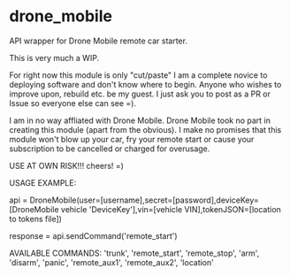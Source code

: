 # drone_mobile
API wrapper for Drone Mobile remote car starter.


This is very much a WIP. 

For right now this module is only "cut/paste" I am a complete novice to deploying software and don't know where to begin. 
Anyone who wishes to improve upon, rebuild etc. be my guest. I just ask you to post as a PR or Issue so everyone else can see =). 


I am in no way affliated with Drone Mobile. Drone Mobile took no part in creating this module (apart from the obvious).
I make no promises that this module won't blow up your car, fry your remote start or cause your subscription to be cancelled or charged for overusage.

USE AT OWN RISK!!!
cheers! =) 


USAGE EXAMPLE:

api = DroneMobile(user=[username],secret=[password],deviceKey=[DroneMobile vehicle 'DeviceKey'],vin=[vehicle VIN],tokenJSON=[location to tokens file])
  
response = api.sendCommand('remote_start')

AVAILABLE COMMANDS: 
    'trunk',
    'remote_start',
    'remote_stop',
    'arm',
    'disarm',
    'panic',
    'remote_aux1',
    'remote_aux2',
    'location'


